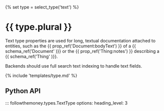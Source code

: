 {% set type = select_type('text') %}
# {{ type.plural }}

Text type properties are used for long, textual documentation attached to entities, such as the {{ prop_ref('Document:bodyText') }} of a {{ schema_ref('Document' )}} or the {{ prop_ref('Thing:notes') }} describing a {{ schema_ref('Thing' )}}.

Backends should use full search text indexing to handle text fields.

{% include 'templates/type.md' %}

## Python API

::: followthemoney.types.TextType
    options:
        heading_level: 3